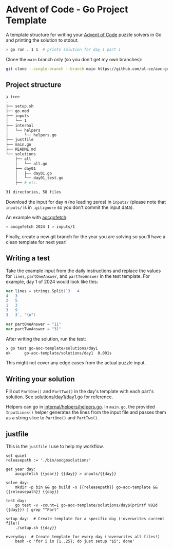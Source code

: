 # Advent of Code - Go Project Template

A template structure for writing your [Advent of Code](https://adventofcode.com/) puzzle solvers in Go and printing the solution to stdout.

```bash
> go run . 1 1  # prints solution for day 1 part 1
```

Clone the `main` branch only (so you don't get my own branches):

```bash
git clone --single-branch --branch main https://github.com/al-ce/aoc-go-template.git
```

## Project structure

```bash
❯ tree
.
├── setup.sh
├── go.mod
├── inputs
│   └── 1
├── internal
│   └── helpers
│       └── helpers.go
├── justfile
├── main.go
├── README.md
└── solutions
    ├── all
    │   └── all.go
    ├── day01
    │   ├── day01.go
    │   └── day01_test.go
    ├── # etc.

31 directories, 58 files
```

Download the input for day `N` (no leading zeros) in `inputs/` (please note that `inputs/` is in `.gitignore` so you don't commit the input data).

An example with [aocgofetch](https://github.com/al-ce/aocgofetch):

```bash
> aocgofetch 2024 1 > inputs/1
```

Finally, create a new git branch for the year you are solving so you'll have a clean template for next year!

## Writing a test

Take the example input from the daily instructions and replace the values for `lines`, `partOneAnswer`, and `partTwoAnswer` in the test template. For example, day 1 of 2024 would look like this:

```go
var lines = strings.Split(`3   4
4   3
2   5
1   3
3   9
3   3`, "\n")

var partOneAnswer = "11"
var partTwoAnswer = "31"
```

After writing the solution, run the test:

```bash
❯ go test go-aoc-template/solutions/day1
ok      go-aoc-template/solutions/day1  0.001s
```

This might not cover any edge cases from the actual puzzle input.

## Writing your solution

Fill out `PartOne()` and `PartTwo()` in the day's template with each part's solution. See [solutions/day1/day1.go](solutions/day1/day1.go) for reference.

Helpers can go in [internal/helpers/helpers.go](internal/helpers/helpers.go). In `main.go`, the provided `InputLines()` helper generates the lines from the input file and passes them as a string slice to `PartOne()` and `PartTwo()`.


## justfile

This is the `justfile` I use to help my workflow.

```just
set quiet
releasepath := './bin/aocgosolutions'

get year day:
    aocgofetch {{year}} {{day}} > inputs/{{day}}

solve day:
    mkdir -p bin && go build -o {{releasepath}} go-aoc-template && {{releasepath}} {{day}}

test day:
    go test -v -count=1 go-aoc-template/solutions/day$(printf %02d {{day}}) | grep "^Part"

setup day:  # Create template for a specific day (!overwrites current file!)
    ./setup.sh {{day}}

everyday:  # Create template for every day (!overwrites all files!)
    bash -c 'for i in {1..25}; do just setup "$i"; done'
```
